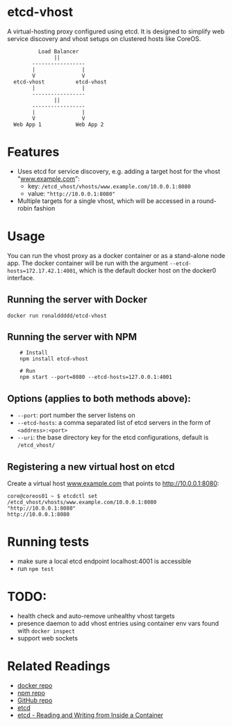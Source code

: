 # etcd-vhost

A virtual-hosting proxy configured using etcd.
It is designed to simplify web service discovery and vhost setups on clustered hosts like CoreOS.

```
          Load Balancer
               ||
        -----------------
        |               |
        V               V
  etcd-vhost          etcd-vhost
        |               |
        -----------------
               ||
        -----------------
        |               |
        V               V
  Web App 1           Web App 2

```

# Features

- Uses etcd for service discovery, e.g. adding a target host for the vhost "www.example.com":
  - key: `/etcd_vhost/vhosts/www.example.com/10.0.0.1:8080`
  - value: `"http://10.0.0.1:8080"`
- Multiple targets for a single vhost, which will be accessed in a round-robin fashion

# Usage

You can run the vhost proxy as a docker container or as a stand-alone node app.
The docker container will be run with the argument `--etcd-hosts=172.17.42.1:4001`, which is the default docker host on the docker0 interface.

## Running the server with Docker

`docker run ronalddddd/etcd-vhost`

## Running the server with NPM

        # Install
        npm install etcd-vhost

        # Run
        npm start --port=8080 --etcd-hosts=127.0.0.1:4001

## Options (applies to both methods above):

- `--port`: port number the server listens on
- `--etcd-hosts`: a comma separated list of etcd servers in the form of `<address>:<port>`
- `--uri`: the base directory key for the etcd configurations, default is `/etcd_vhost/`

## Registering a new virtual host on etcd

Create a virtual host www.example.com that points to http://10.0.0.1:8080:

```
core@coreos01 ~ $ etcdctl set /etcd_vhost/vhosts/www.example.com/10.0.0.1:8080 "http://10.0.0.1:8080"
http://10.0.0.1:8080
```


# Running tests

- make sure a local etcd endpoint localhost:4001 is accessible
- run `npm test`

# TODO:

- health check and auto-remove unhealthy vhost targets
- presence daemon to add vhost entries using container env vars found with `docker inspect`
- support web sockets

# Related Readings

- [docker repo](https://registry.hub.docker.com/u/ronalddddd/etcd-vhost/)
- [npm repo](https://www.npmjs.com/package/etcd-vhost)
- [GitHub repo](https://github.com/ronalddddd/etcd-vhost)
- [etcd](https://coreos.com/etcd/)
- [etcd - Reading and Writing from Inside a Container](https://coreos.com/etcd/docs/latest/getting-started-with-etcd.html)
